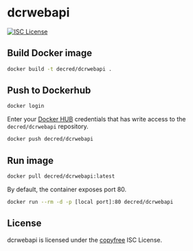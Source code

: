 dcrwebapi
=========

[![ISC License](http://img.shields.io/badge/license-ISC-blue.svg)](http://copyfree.org)

## Build Docker image

```sh
docker build -t decred/dcrwebapi .
```

## Push to Dockerhub

```sh
docker login
```

Enter your [Docker HUB](https://hub.docker.com/) credentials that has write access to the `decred/dcrwebapi` repository.

```sh
docker push decred/dcrwebapi
```

## Run image

```sh
docker pull decred/dcrwebapi:latest
```
By default, the container exposes port 80.

```sh
docker run --rm -d -p [local port]:80 decred/dcrwebapi
```

## License

dcrwebapi is licensed under the [copyfree](http://copyfree.org) ISC License.
